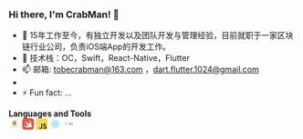### Hi there, I'm CrabMan! 👋

<!--
**CrabMen/CrabMen** is a ✨ _special_ ✨ repository because its `README.md` (this file) appears on your GitHub profile.
Here are some ideas to get you started:
-->
<!--
Hi, I'm CrabMan, an iOS developer from China.
-->

- 🌱 15年工作至今，有独立开发以及团队开发与管理经验，目前就职于一家区块链行业公司，负责iOS端App的开发工作。
- 🔭 技术栈：OC，Swift，React-Native，Flutter
- 📫 邮箱: tobecrabman@163.com ，dart.flutter.1024@gmail.com
-
- ⚡ Fun fact: ...

**Languages and Tools**  
<code><img height="20" src="https://raw.githubusercontent.com/github/explore/80688e429a7d4ef2fca1e82350fe8e3517d3494d/topics/objective-c/objective-c.png"></code>
<code><img height="20" src="https://raw.githubusercontent.com/github/explore/80688e429a7d4ef2fca1e82350fe8e3517d3494d/topics/swift/swift.png"></code>
<code><img height="20" src="https://raw.githubusercontent.com/github/explore/80688e429a7d4ef2fca1e82350fe8e3517d3494d/topics/javascript/javascript.png"></code>
<code><img height="20" src="https://raw.githubusercontent.com/github/explore/80688e429a7d4ef2fca1e82350fe8e3517d3494d/topics/react-native/react-native.png"></code>
<code><img height="20" src="https://raw.githubusercontent.com/github/explore/80688e429a7d4ef2fca1e82350fe8e3517d3494d/topics/java/java.png"></code>

